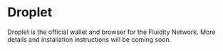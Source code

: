 # Droplet
Droplet is the official wallet and browser for the Fluidity Network. More details and installation instructions will be coming soon.
